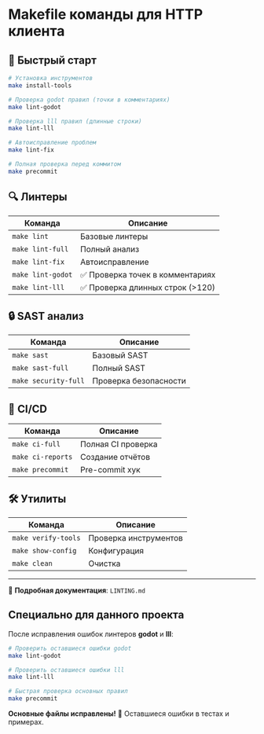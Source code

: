 # Makefile команды для HTTP клиента

## 🚀 Быстрый старт

```bash
# Установка инструментов
make install-tools

# Проверка godot правил (точки в комментариях)
make lint-godot

# Проверка lll правил (длинные строки)
make lint-lll

# Автоисправление проблем
make lint-fix

# Полная проверка перед коммитом
make precommit
```

## 🔍 Линтеры

| Команда | Описание |
|---------|----------|
| `make lint` | Базовые линтеры |
| `make lint-full` | Полный анализ |
| `make lint-fix` | Автоисправление |
| `make lint-godot` | ✅ Проверка точек в комментариях |
| `make lint-lll` | ✅ Проверка длинных строк (>120) |

## 🔒 SAST анализ

| Команда | Описание |
|---------|----------|
| `make sast` | Базовый SAST |
| `make sast-full` | Полный SAST |
| `make security-full` | Проверка безопасности |

## 🚀 CI/CD

| Команда | Описание |
|---------|----------|
| `make ci-full` | Полная CI проверка |
| `make ci-reports` | Создание отчётов |
| `make precommit` | Pre-commit хук |

## 🛠️ Утилиты

| Команда | Описание |
|---------|----------|
| `make verify-tools` | Проверка инструментов |
| `make show-config` | Конфигурация |
| `make clean` | Очистка |

---

📖 **Подробная документация**: `LINTING.md`

## Специально для данного проекта

После исправления ошибок линтеров **godot** и **lll**:

```bash
# Проверить оставшиеся ошибки godot
make lint-godot

# Проверить оставшиеся ошибки lll  
make lint-lll

# Быстрая проверка основных правил
make precommit
```

**Основные файлы исправлены!** 🎉 Оставшиеся ошибки в тестах и примерах.
